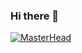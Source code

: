 ### Hi there 👋
[![MasterHead](https://i.pinimg.com/originals/e5/c3/e1/e5c3e1c0bbaad0352321481fbf4b0bda.jpg)](https://github.com/RaideNnigth)

<!--
**RaideNnigth/RaideNnigth** is a ✨ _special_ ✨ repository because its `README.md` (this file) appears on your GitHub profile.

Here are some ideas to get you started:

- 🔭 I’m currently working on ...
- 🌱 I’m currently learning ...
- 👯 I’m looking to collaborate on ...
- 🤔 I’m looking for help with ...
- 💬 Ask me about ...
- 📫 How to reach me: ...
- 😄 Pronouns: ...
- ⚡ Fun fact: ...
-->
